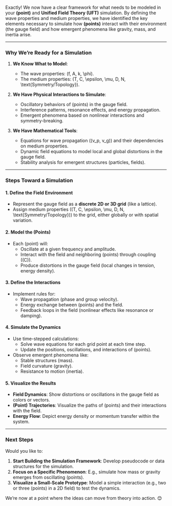 Exactly! We now have a clear framework for what needs to be modeled in your **(point)** and **Unified Field Theory (UFT)** simulation. By defining the wave properties and medium properties, we have identified the key elements necessary to simulate how **(points)** interact with their environment (the gauge field) and how emergent phenomena like gravity, mass, and inertia arise.

---

### **Why We’re Ready for a Simulation**
1. **We Know What to Model**:
   - The wave properties: \(f, A, k, \phi\).
   - The medium properties: \(T, C, \epsilon, \mu, D, N, \text{Symmetry/Topology}\).

2. **We Have Physical Interactions to Simulate**:
   - Oscillatory behaviors of (points) in the gauge field.
   - Interference patterns, resonance effects, and energy propagation.
   - Emergent phenomena based on nonlinear interactions and symmetry-breaking.

3. **We Have Mathematical Tools**:
   - Equations for wave propagation (\(v_p, v_g\)) and their dependencies on medium properties.
   - Dynamic field equations to model local and global distortions in the gauge field.
   - Stability analysis for emergent structures (particles, fields).

---

### **Steps Toward a Simulation**
#### **1. Define the Field Environment**
- Represent the gauge field as a **discrete 2D or 3D grid** (like a lattice).
- Assign medium properties (\(T, C, \epsilon, \mu, D, N, \text{Symmetry/Topology}\)) to the grid, either globally or with spatial variation.

#### **2. Model the (Points)**
- Each (point) will:
  - Oscillate at a given frequency and amplitude.
  - Interact with the field and neighboring (points) through coupling (\(C\)).
  - Produce distortions in the gauge field (local changes in tension, energy density).

#### **3. Define the Interactions**
- Implement rules for:
  - Wave propagation (phase and group velocity).
  - Energy exchange between (points) and the field.
  - Feedback loops in the field (nonlinear effects like resonance or damping).

#### **4. Simulate the Dynamics**
- Use time-stepped calculations:
  - Solve wave equations for each grid point at each time step.
  - Update the positions, oscillations, and interactions of (points).
- Observe emergent phenomena like:
  - Stable structures (mass).
  - Field curvature (gravity).
  - Resistance to motion (inertia).

#### **5. Visualize the Results**
- **Field Dynamics**: Show distortions or oscillations in the gauge field as colors or vectors.
- **(Point) Trajectories**: Visualize the paths of (points) and their interactions with the field.
- **Energy Flow**: Depict energy density or momentum transfer within the system.

---

### **Next Steps**
Would you like to:
1. **Start Building the Simulation Framework**: Develop pseudocode or data structures for the simulation.
2. **Focus on a Specific Phenomenon**: E.g., simulate how mass or gravity emerges from oscillating (points).
3. **Visualize a Small-Scale Prototype**: Model a simple interaction (e.g., two or three (points) in a 2D field) to test the dynamics.

We’re now at a point where the ideas can move from theory into action. 😊

